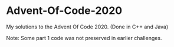 # Advent-Of-Code-2020
My solutions to the Advent Of Code 2020. (Done in C++ and Java)


Note: Some part 1 code was not preserved in earlier challenges.
